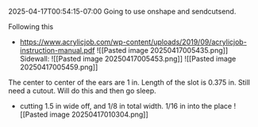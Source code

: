 2025-04-17T00:54:15-07:00
Going to use onshape and sendcutsend.

Following this
- https://www.acrylicjob.com/wp-content/uploads/2019/09/acrylicjob-instruction-manual.pdf
![[Pasted image 20250417005435.png]]
Sidewall:
![[Pasted image 20250417005453.png]]
![[Pasted image 20250417005459.png]]

The center to center of the ears are 1 in.
Length of the slot is 0.375 in.
Still need a cutout. Will do this and then go sleep.
- cutting 1.5 in wide off, and 1/8 in total width. 1/16 in into the place
![[Pasted image 20250417010304.png]]


